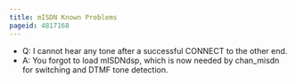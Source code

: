 ```yaml
---
title: mISDN Known Problems
pageid: 4817168
---
```


* Q: I cannot hear any tone after a successful CONNECT to the other end.
* A: You forgot to load mISDNdsp, which is now needed by chan_misdn for switching and DTMF tone detection.
